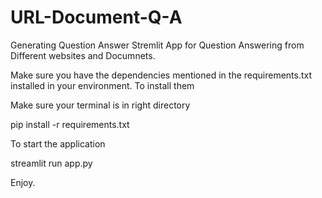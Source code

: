 # URL-Document-Q-A

Generating Question Answer Stremlit App for Question Answering from Different websites and Documnets.

Make sure you have the dependencies mentioned in the requirements.txt installed in your environment. To install them

Make sure your terminal is in right directory

pip install -r requirements.txt

To start the application

streamlit run app.py

Enjoy.
